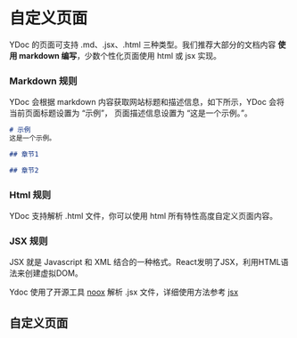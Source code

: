 # 自定义页面

YDoc 的页面可支持 .md、.jsx、.html 三种类型。我们推荐大部分的文档内容 __使用 markdown 编写__，少数个性化页面使用 html 或 jsx 实现。

### Markdown 规则
YDoc 会根据 markdown 内容获取网站标题和描述信息，如下所示，YDoc 会将当前页面标题设置为 “示例”， 页面描述信息设置为 “这是一个示例。”。

```markdown
# 示例
这是一个示例。

## 章节1

## 章节2

```

### Html 规则
YDoc 支持解析 .html 文件，你可以使用 html 所有特性高度自定义页面内容。

### JSX 规则

JSX 就是 Javascript 和 XML 结合的一种格式。React发明了JSX，利用HTML语法来创建虚拟DOM。

Ydoc 使用了开源工具 [noox](https://github.com/suxiaoxin/noox)  解析 .jsx 文件，详细使用方法参考 [jsx](jsx.md)

## 自定义页面